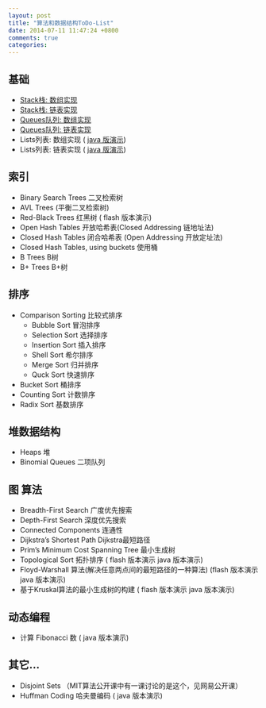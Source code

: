 ```yaml
---
layout: post
title: "算法和数据结构ToDo-List"
date: 2014-07-11 11:47:24 +0800
comments: true
categories: 
---
```



## 基础

   * [Stack栈: 数组实现](http://www.cs.usfca.edu/~galles/visualization/StackArray.html)
   * [Stack栈: 链表实现](http://www.cs.usfca.edu/~galles/visualization/StackLL.html)
   * [Queues队列: 数组实现](http://www.cs.usfca.edu/~galles/visualization/QueueArray.html)
   * [Queues队列: 链表实现](http://www.cs.usfca.edu/~galles/visualization/QueueLL.html)
   * Lists列表: 数组实现 ( [java 版演示](http://www.cs.usfca.edu/~galles/visualization/java/visualization.html))
   * Lists列表: 链表实现 ( [java 版演示](http://www.cs.usfca.edu/~galles/visualization/java/visualization.html))

## 索引

   * Binary Search Trees 二叉检索树
   * AVL Trees (平衡二叉检索树)
   * Red-Black Trees 红黑树 ( flash 版本演示)
   * Open Hash Tables 开放哈希表(Closed Addressing 链地址法)
   * Closed Hash Tables  闭合哈希表 (Open Addressing 开放定址法)
   * Closed Hash Tables, using buckets 使用桶
   * B Trees B树
   * B+ Trees B+树


## 排序


   * Comparison Sorting 比较式排序
      * Bubble Sort 冒泡排序
      * Selection Sort 选择排序
      * Insertion Sort 插入排序
      * Shell Sort 希尔排序
      * Merge Sort 归并排序
      * Quck Sort 快速排序
   * Bucket Sort 桶排序
   * Counting Sort 计数排序
   * Radix Sort 基数排序

## 堆数据结构

   * Heaps 堆
   * Binomial Queues 二项队列

## 图 算法

   * Breadth-First Search 广度优先搜索
   * Depth-First Search 深度优先搜索
   * Connected Components 连通性
   * Dijkstra’s Shortest Path Dijkstra最短路径
   * Prim’s Minimum Cost Spanning Tree 最小生成树
   * Topological Sort  拓扑排序 ( flash 版本演示  java 版本演示)
   * Floyd-Warshall 算法(解决任意两点间的最短路径的一种算法) (flash 版本演示 java 版本演示)
   * 基于Kruskal算法的最小生成树的构建 ( flash 版本演示 java 版本演示)

## 动态编程

   * 计算 Fibonacci 数 ( java 版本演示)

## 其它…

   * Disjoint Sets （MIT算法公开课中有一课讨论的是这个，见网易公开课）
   * Huffman Coding 哈夫曼编码 ( java 版本演示)

